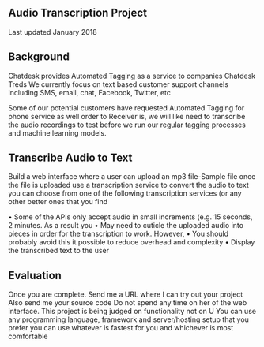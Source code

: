 ## Audio Transcription Project
Last updated January 2018

## Background
Chatdesk provides Automated Tagging as a service to companies Chatdesk Treds We currently focus on
text based customer support channels including SMS, email, chat, Facebook, Twitter, etc

Some of our potential customers have requested Automated Tagging for phone service as well order to
Receiver is, we will like need to transcribe the audio recordings to test before we run our regular tagging
processes and machine learning models.

## Transcribe Audio to Text

Build a web interface where a user can upload an mp3 file-Sample file once the file is uploaded use a transcription service to convert the audio to text you can choose from one of the following transcription services (or any other better ones that you find

•	Some of the APIs only accept audio in small increments (e.g. 15 seconds, 2 minutes. As a result you
•	May need to cuticle the uploaded audio into pieces in order for the transcription to work. However,
•	You should probably avoid this it possible to reduce overhead and complexity
•	Display the transcribed text to the user

## Evaluation
Once you are complete. Send me a URL where I can try out your project
Also send me your source code
Do not spend any time on her of the web interface. This project is being judged on functionality not on U
You can use any programming language, framework and server/hosting setup that you prefer you can use whatever is fastest for you and whichever is most comfortable
